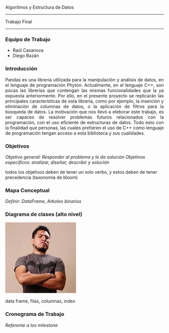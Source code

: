 Algoritmos y Estructura de Datos
********************************

Trabajo Final
*************

### Equipo de Trabajo

* Raúl Casanova
* Diego Bazán

### Introducción

<p style="text-align: justify;">Pandas es una librería utilizada para la manipulación y análisis de datos, en el lenguaje de programación Phyton. Actualmente, en el lenguaje C++, son pocas las librerías que contengan las mismas funcionalidades que la ya expuesta anteriormente. Por ello, en el presente proyecto se replicarán las principales características de esta librería, como por ejemplo, la inserción y eliminación de columnas de datos, o la aplicación de filtros para la búsqueda de datos. La motivación que nos llevó a eleborar este trabajo, es ser capaces de resolver problemas futuros relacionados con la programación, con el uso eficiente de estructuras de datos. Todo esto con la finalidad que personas, las cuales prefieren el uso de C++ como lenguaje de programación tengan acceso a esta biblioteca y sus cualidades.</p>

### Objetivos

_Objetivo general: Responder al problema y le da solución_
_Objetivos especificos: analizar, diseñar, describir y solución_

todos los objetivos deben de tener un solo verbo, y estos deben de tener precedencia (taxonomía de bloom)

### Mapa Conceptual

_Definir: DataFrame, Arboles binarios_

### Diagrama de clases (alto nivel)

![Diagrama de Clases](descarga.jpg)

data frame, filas, columnas, index

### Cronograma de Trabajo
_Referente a los milestone_
